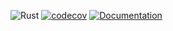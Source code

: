 ![Rust](https://github.com/chulme/internet-reloader/actions/workflows/ci.yml/badge.svg)
[![codecov](https://codecov.io/gh/chulme/internet-reloader/branch/master/graph/badge.svg)](https://codecov.io/gh/chulme/internet-reloader)
[![Documentation](https://img.shields.io/badge/docs-online-blue)](https://chulme.github.io/internet-reloader/)
